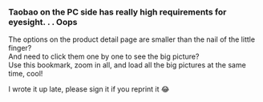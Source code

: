 ### Taobao on the PC side has really high requirements for eyesight. . . Oops

The options on the product detail page are smaller than the nail of the little finger?  
And need to click them one by one to see the big picture?  
Use this bookmark, zoom in all, and load all the big pictures at the same time, cool!
  
  I wrote it up late, please sign it if you reprint it 😂
